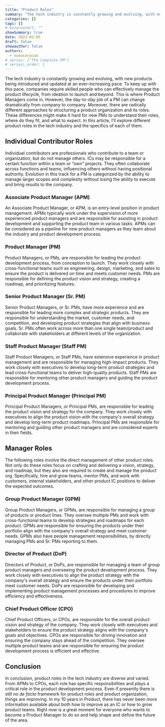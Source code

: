 ```yaml
---
title: "Product Roles"
summary: "The tech industry is constantly growing and evolving, with new products being introduced and updated at an ever-increasing pace. To keep up with this pace, companies require skilled people who can effectively manage the product lifecycle, from ideation to launch and beyond. This is where Product Managers come in."
categories: []
tags: []
# externalUrl: ""
showSummary: true
date: 2023-03-05
draft: false
showauthor: false
authors:
  - nunocoracao
# series: ["The Complete PM"]
# series\_order: 1
---
```


The tech industry is constantly growing and evolving, with new products being introduced and updated at an ever-increasing pace. To keep up with this pace, companies require skilled people who can effectively manage the product lifecycle, from ideation to launch and beyond. This is where Product Managers come in. However, the day-to-day job of a PM can change dramatically from company to company. Moreover, there are radically different approaches to structuring a product organization and its roles. These differences might make it hard for new PMs to understand their roles, where do they fit, and what to expect. In this article, I’ll explore different product roles in the tech industry and the specifics of each of them.

## Individual Contributor Roles
Individual contributors are professionals who contribute to a team or organization, but do not manage others. ICs may be responsible for a certain function within a team or “own” projects. They often collaborate across functions and teams, influencing others without having positional authority. Evolution in this track for a PM is categorized by the ability to manage larger scopes and complexity without losing the ability to execute and bring results to the company.

### Associate Product Manager (APM)
An Associate Product Manager, or APM, is an entry-level position in product management. APMs typically work under the supervision of more experienced product managers and are responsible for assisting in product development and supporting the product team in various tasks. APMs can be considered as a pipeline for new product managers as they learn about the industry and product development process.

### Product Manager (PM)
Product Managers, or PMs, are responsible for leading the product development process, from conception to launch. They work closely with cross-functional teams such as engineering, design, marketing, and sales to ensure the product is delivered on time and meets customer needs. PMs are responsible for defining the product vision and strategy, creating a roadmap, and prioritizing features.

### Senior Product Manager (Sr. PM)
Senior Product Managers, or Sr. PMs, have more experience and are responsible for leading more complex and strategic products. They are responsible for understanding the market, customer needs, and competition, and developing product strategies that align with business goals. Sr. PMs often work across more than one single team/product and collaborate with stakeholders at different levels of the organization.

### Staff Product Manager (Staff PM)
Staff Product Managers, or Staff PMs, have extensive experience in product management and are responsible for managing high-impact products. They work closely with executives to develop long-term product strategies and lead cross-functional teams to deliver high-quality products. Staff PMs are responsible for mentoring other product managers and guiding the product development process.

### Principal Product Manager (Principal PM)
Principal Product Managers, or Principal PMs, are responsible for leading the product vision and strategy for the company. They work closely with executives to align the product vision with the company's overall strategy and develop long-term product roadmaps. Principal PMs are responsible for mentoring and guiding other product managers and are considered experts in their fields.

## Manager Roles
The following roles involve the direct management of other product roles. Not only do these roles focus on crafting and delivering a vision, strategy, and roadmap, but they also are required to create and manage the product org. Specifically, hire and grow teams, mentor PMs, and work with customers, internal stakeholders, and other product IC positions to deliver the expected outcomes.

### Group Product Manager (GPM)
Group Product Managers, or GPMs, are responsible for managing a group of products or product lines. They oversee multiple PMs and work with cross-functional teams to develop strategies and roadmaps for each product. GPMs are responsible for ensuring the products under their portfolio align with the company's overall strategy and meet customer needs. GPMs also have people management responsibilities, by directly managing PMs and Sr. PMs reporting to them.

### Director of Product (DoP)
Directors of Product, or DoPs, are responsible for managing a team of group product managers and overseeing the product development process. They work closely with executives to align the product strategy with the company's overall strategy and ensure the products under their portfolio meet customer needs. DoPs are responsible for developing and implementing product management processes and procedures to improve efficiency and effectiveness.

### Chief Product Officer (CPO)
Chief Product Officers, or CPOs, are responsible for the overall product vision and strategy of the company. They work closely with executives and stakeholders to ensure the product strategy aligns with the company's goals and objectives. CPOs are responsible for driving innovation and ensuring the company stays ahead of the competition. They oversee multiple product teams and are responsible for ensuring the product development process is efficient and effective.

## Conclusion

In conclusion, product roles in the tech industry are diverse and varied. From APMs to CPOs, each role has specific responsibilities and plays a critical role in the product development process. Even if presently there is still no _de facto_ framework for product roles and product organization, things are improving. In my 10 years in Product, there has never been more information available about both how to improve as an IC or how to grow product teams. Right now is a great moment for everyone who wants to become a Product Manager to do so and help shape and define the future of the area. 



